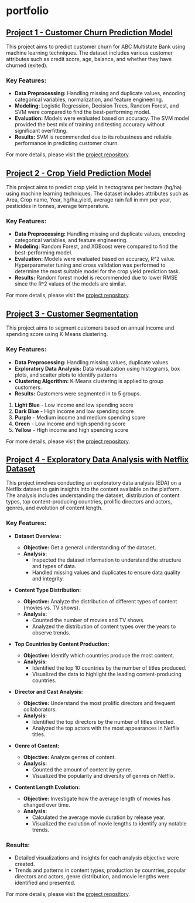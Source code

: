 # portfolio
## [Project 1 - Customer Churn Prediction Model](https://github.com/pabodaR/customer-churn-prediction/tree/main)

This project aims to predict customer churn for ABC Multistate Bank using machine learning techniques. The dataset includes various customer attributes such as credit score, age, balance, and whether they have churned (exited).

### Key Features:
- **Data Preprocessing:** Handling missing and duplicate values, encoding categorical variables, normalization, and feature engineering.
- **Modeling:** Logistic Regression, Decision Trees, Random Forest, and SVM were compared to find the best-performing model.
- **Evaluation:** Models were evaluated based on accuracy. The SVM model provided the best mix of training and testing accuracy without significant overfitting.
- **Results:** SVM is recommended due to its robustness and reliable performance in predicting customer churn.

For more details, please visit the [project repository](https://github.com/pabodaR/customer-churn-prediction/tree/main).

## [Project 2 - Crop Yield Prediction Model](https://github.com/pabodaR/crop-yield-prediction)

This project aims to predict crop yield in hectograms per hectare (hg/ha) using machine learning techniques. The dataset includes attributes such as Area, Crop name, Year, hg/ha_yield,	average rain fall in mm per year,	pesticides in tonnes, average temperature.

### Key Features:
- **Data Preprocessing:** Handling missing and duplicate values, encoding categorical variables, and feature engineering.
- **Modeling:** Random Forest, and XGBoost were compared to find the best-performing model.
- **Evaluation:** Models were evaluated based on accuracy, R^2 value. Hyperparameter tuning and cross validation was performed to determine the most suitable model for the crop yield prediction task.
- **Results:** Random forest model is recommended due to lower RMSE since the R^2 values of the models are similar.

For more details, please visit the [project repository](https://github.com/pabodaR/crop-yield-prediction).

## [Project 3 - Customer Segmentation](https://github.com/pabodaR/customer-segmentation/tree/main)

This project aims to segment customers based on annual income and spending score using K-Means clustering.

### Key Features:
- **Data Preprocessing:** Handling missing values, duplicate values
- **Exploratory Data Analysis:** Data visualization using histograms, box plots, and scatter plots to 
                              identify patterns
- **Clustering Algorithm:** K-Means clustering is applied to group customers.
- **Results:** Customers were segmented in to 5 groups.
1. **Light Blue** - Low income and low spending score
2. **Dark Blue** - High income and low spending score
3. **Purple** - Medium income and medium spending score
4. **Green** - Low income and high spending score
5. **Yellow** - High income and high spending score

For more details, please visit the [project repository](https://github.com/pabodaR/customer-segmentation/tree/main).

## [Project 4 - Exploratory Data Analysis with Netflix Dataset](https://github.com/pabodaR/exploratory-data-analysis-netflix)

This project involves conducting an exploratory data analysis (EDA) on a Netflix dataset to gain insights into the content available on the platform. The analysis includes understanding the dataset, distribution of content types, top content-producing countries, prolific directors and actors, genres, and evolution of content length.

### Key Features:
- **Dataset Overview:**
  - **Objective:** Get a general understanding of the dataset.
  - **Analysis:**
    - Inspected the dataset information to understand the structure and types of data.
    - Handled missing values and duplicates to ensure data quality and integrity.

- **Content Type Distribution:**
  - **Objective:** Analyze the distribution of different types of content (movies vs. TV shows).
  - **Analysis:**
    - Counted the number of movies and TV shows.
    - Analyzed the distribution of content types over the years to observe trends.

- **Top Countries by Content Production:**
  - **Objective:** Identify which countries produce the most content.
  - **Analysis:**
    - Identified the top 10 countries by the number of titles produced.
    - Visualized the data to highlight the leading content-producing countries.

- **Director and Cast Analysis:**
  - **Objective:** Understand the most prolific directors and frequent collaborators.
  - **Analysis:**
    - Identified the top directors by the number of titles directed.
    - Analyzed the top actors with the most appearances in Netflix titles.

- **Genre of Content:**
  - **Objective:** Analyze genres of content.
  - **Analysis:**
    - Counted the amount of content by genre.
    - Visualized the popularity and diversity of genres on Netflix.

- **Content Length Evolution:**
  - **Objective:** Investigate how the average length of movies has changed over time.
  - **Analysis:**
    - Calculated the average movie duration by release year.
    - Visualized the evolution of movie lengths to identify any notable trends.

### Results:
- Detailed visualizations and insights for each analysis objective were created.
- Trends and patterns in content types, production by countries, popular directors and actors, genre distribution, and movie lengths were identified and presented.

For more details, please visit the [project repository](https://github.com/pabodaR/exploratory-data-analysis-netflix).


